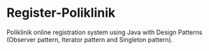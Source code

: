 # Register-Poliklinik

Poliklinik online registration system using Java with Design Patterns (Observer pattern, Iterator pattern and Singleton pattern).
